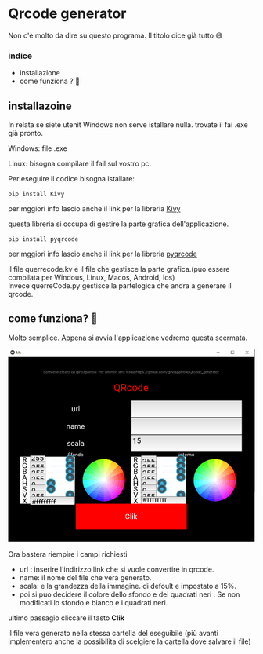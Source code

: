 # Qrcode generator

Non c'è molto da dire su questo programa. Il titolo dice già tutto 😅

### indice
- installazione
- come funziona ? 🤔

## installazoine

In relata se siete utenit Windows non serve istallare nulla. trovate il fai .exe già pronto.

Windows: file .exe

Linux: bisogna compilare il fail sul vostro pc. 

Per eseguire il codice bisogna istallare:

    pip install Kivy
per mggiori info lascio anche il link per la libreria [Kivy]('https://kivy.org/')


questa libreria si occupa di gestire la parte grafica dell'applicazione.

    pip install pyqrcode

per mggiori info lascio anche il link per la libreria [pyqrcode]('https://pypi.org/project/PyQRCode/')

il file querrecode.kv e il file che gestisce la parte grafica.(puo essere compilata per Windous, Linux, Macos, Android, Ios)    
Invece querreCode.py gestisce la partelogica che andra a generare il qrcode.  

## come funziona? 🤔

Molto semplice. Appena si avvia l'applicazione vedremo questa scermata.

![plot](c.png)

Ora bastera riempire i campi richiesti  
 - url : inserire l'indirizzo link che si vuole convertire in qrcode.
 - name: il nome del file che vera generato.
 - scala: e la grandezza della immagine. di defoult e impostato a 15%.
 - poi si puo decidere il colore dello sfondo e dei quadrati neri . Se non modificati lo sfondo e bianco e i quadrati neri.

ultimo passagio cliccare il tasto **Clik**

il file vera generato nella stessa cartella del eseguibile (più avanti implementero anche la possibilita di scelgiere la cartella dove salvare il file)
